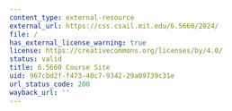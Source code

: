 ```yaml
---
content_type: external-resource
external_url: https://css.csail.mit.edu/6.5660/2024/
file: /
has_external_license_warning: true
license: https://creativecommons.org/licenses/by/4.0/
status: valid
title: 6.5660 Course Site
uid: 967cbd2f-f473-40c7-9342-29a09739c31e
url_status_code: 200
wayback_url: ''
---
```

